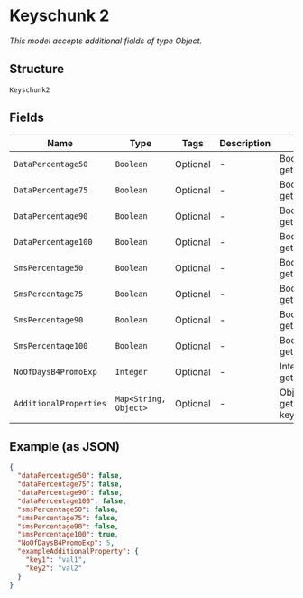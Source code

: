 
# Keyschunk 2

*This model accepts additional fields of type Object.*

## Structure

`Keyschunk2`

## Fields

| Name | Type | Tags | Description | Getter | Setter |
|  --- | --- | --- | --- | --- | --- |
| `DataPercentage50` | `Boolean` | Optional | - | Boolean getDataPercentage50() | setDataPercentage50(Boolean dataPercentage50) |
| `DataPercentage75` | `Boolean` | Optional | - | Boolean getDataPercentage75() | setDataPercentage75(Boolean dataPercentage75) |
| `DataPercentage90` | `Boolean` | Optional | - | Boolean getDataPercentage90() | setDataPercentage90(Boolean dataPercentage90) |
| `DataPercentage100` | `Boolean` | Optional | - | Boolean getDataPercentage100() | setDataPercentage100(Boolean dataPercentage100) |
| `SmsPercentage50` | `Boolean` | Optional | - | Boolean getSmsPercentage50() | setSmsPercentage50(Boolean smsPercentage50) |
| `SmsPercentage75` | `Boolean` | Optional | - | Boolean getSmsPercentage75() | setSmsPercentage75(Boolean smsPercentage75) |
| `SmsPercentage90` | `Boolean` | Optional | - | Boolean getSmsPercentage90() | setSmsPercentage90(Boolean smsPercentage90) |
| `SmsPercentage100` | `Boolean` | Optional | - | Boolean getSmsPercentage100() | setSmsPercentage100(Boolean smsPercentage100) |
| `NoOfDaysB4PromoExp` | `Integer` | Optional | - | Integer getNoOfDaysB4PromoExp() | setNoOfDaysB4PromoExp(Integer noOfDaysB4PromoExp) |
| `AdditionalProperties` | `Map<String, Object>` | Optional | - | Object getAdditionalProperty(String key) | additionalProperty(String key, Object value) |

## Example (as JSON)

```json
{
  "dataPercentage50": false,
  "dataPercentage75": false,
  "dataPercentage90": false,
  "dataPercentage100": false,
  "smsPercentage50": false,
  "smsPercentage75": false,
  "smsPercentage90": false,
  "smsPercentage100": true,
  "NoOfDaysB4PromoExp": 5,
  "exampleAdditionalProperty": {
    "key1": "val1",
    "key2": "val2"
  }
}
```

